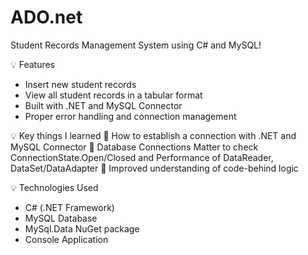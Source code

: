 # ADO.net

Student Records Management System using C# and MySQL!

💡 Features
- Insert new student records 
- View all student records in a tabular format
- Built with .NET and MySQL Connector
- Proper error handling and connection management

💡 Key things I learned
	How to establish a connection with .NET and MySQL Connector
	Database Connections Matter to check ConnectionState.Open/Closed and Performance of DataReader, DataSet/DataAdapter
	Improved understanding of code-behind logic 

💡 Technologies Used
- C# (.NET Framework)
- MySQL Database
- MySql.Data NuGet package
- Console Application
